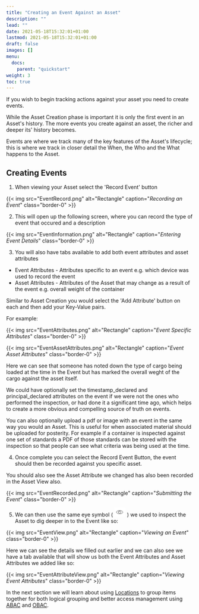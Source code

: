 ```yaml
---
title: "Creating an Event Against an Asset"
description: ""
lead: ""
date: 2021-05-18T15:32:01+01:00
lastmod: 2021-05-18T15:32:01+01:00
draft: false
images: []
menu:
  docs:
    parent: "quickstart"
weight: 3
toc: true
---
```


If you wish to begin tracking actions against your asset you need to create events.

While the Asset Creation phase is important it is only the first event in an Asset's history. The more events you create against an asset, the richer and deeper its' history becomes.

Events are where we track many of the key features of the Asset's lifecycle; this is where we track in closer detail the When, the Who and the What happens to the Asset.

Creating Events
---------------

1. When viewing your Asset select the 'Record Event' button

{{< img src="EventRecord.png" alt="Rectangle" caption="<em>Recording an Event</em>" class="border-0" >}}

2. This will open up the following screen, where you can record the type of event that occured and a description

{{< img src="EventInformation.png" alt="Rectangle" caption="<em>Entering Event Details</em>" class="border-0" >}}

3. You will also have tabs available to add both event attributes and asset attributes

* Event Attributes - Attributes specific to an event e.g. which device was used to record the event
* Asset Attributes - Attributes of the Asset that may change as a result of the event e.g. overall weight of the container

Similar to Asset Creation you would select the 'Add Attribute' button on each and then add your Key-Value pairs.

For example:

{{< img src="EventAttributes.png" alt="Rectangle" caption="<em>Event Specific Attributes</em>" class="border-0" >}}

{{< img src="EventAssetAttributes.png" alt="Rectangle" caption="<em>Event Asset Attributes</em>" class="border-0" >}}

Here we can see that someone has noted down the type of cargo being loaded at the time in the Event but has marked the overall weght of the cargo against the asset itself.

We could have optionally set the timestamp_declared and principal_declared attributes on the event if we were not the ones who performed the inspection, or had done it a significant time ago, which helps to create a more obvious and compelling source of truth on events.

You can also optionally upload a pdf or image with an event in the same way you would an Asset. This is useful for when associated material should be uploaded for posterity. For example if a container is inspected against one set of standards a PDF of those standards can be stored with the inspection so that people can see what criteria was being used at the time.

4. Once complete you can select the Record Event Button, the event should then be recorded against you specific asset.

You should also see the Asset Attribute we changed has also been recorded in the Asset View also.

{{< img src="EventRecorded.png" alt="Rectangle" caption="<em>Submitting the Event</em>" class="border-0" >}}

5. We can then use the same eye symbol ( ![](EyeSymbol.png) ) we used to inspect the Asset to dig deeper in to the Event like so:

{{< img src="EventView.png" alt="Rectangle" caption="<em>Viewing an Event</em>" class="border-0" >}}

Here we can see the details we filled out earlier and we can also see we have a tab available that will show us both the Event Attributes and Asset Attributes we added like so:

{{< img src="EventAttributeView.png" alt="Rectangle" caption="<em>Viewing Event Attributes</em>" class="border-0" >}}

In the next section we will learn about using [Locations]() to group items together for both logical grouping and better access management using [ABAC]() and [OBAC]().


